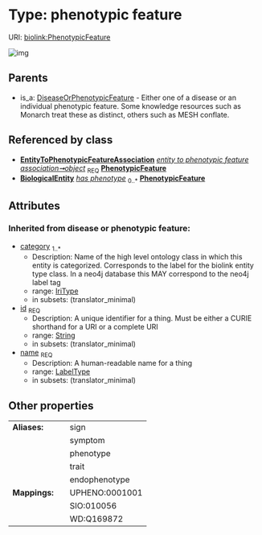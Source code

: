 
# Type: phenotypic feature




URI: [biolink:PhenotypicFeature](https://w3id.org/biolink/vocab/PhenotypicFeature)


![img](http://yuml.me/diagram/nofunky;dir:TB/class/[EntityToPhenotypicFeatureAssociation]-%20object%201..1>[PhenotypicFeature&#124;id(i):string;name(i):label_type;category(i):iri_type%20%2B],[DiseaseOrPhenotypicFeature]^-[PhenotypicFeature],[OrganismTaxon],[EntityToPhenotypicFeatureAssociation],[DiseaseOrPhenotypicFeature],[BiologicalEntity])

## Parents

 *  is_a: [DiseaseOrPhenotypicFeature](DiseaseOrPhenotypicFeature.md) - Either one of a disease or an individual phenotypic feature. Some knowledge resources such as Monarch treat these as distinct, others such as MESH conflate.

## Referenced by class

 *  **[EntityToPhenotypicFeatureAssociation](EntityToPhenotypicFeatureAssociation.md)** *[entity to phenotypic feature association➞object](entity_to_phenotypic_feature_association_object.md)*  <sub>REQ</sub>  **[PhenotypicFeature](PhenotypicFeature.md)**
 *  **[BiologicalEntity](BiologicalEntity.md)** *[has phenotype](has_phenotype.md)*  <sub>0..*</sub>  **[PhenotypicFeature](PhenotypicFeature.md)**

## Attributes


### Inherited from disease or phenotypic feature:

 * [category](category.md)  <sub>1..*</sub>
    * Description: Name of the high level ontology class in which this entity is categorized. Corresponds to the label for the biolink entity type class. In a neo4j database this MAY correspond to the neo4j label tag
    * range: [IriType](types/IriType.md)
    * in subsets: (translator_minimal)
 * [id](id.md)  <sub>REQ</sub>
    * Description: A unique identifier for a thing. Must be either a CURIE shorthand for a URI or a complete URI
    * range: [String](types/String.md)
    * in subsets: (translator_minimal)
 * [name](name.md)  <sub>REQ</sub>
    * Description: A human-readable name for a thing
    * range: [LabelType](types/LabelType.md)
    * in subsets: (translator_minimal)

## Other properties

|  |  |  |
| --- | --- | --- |
| **Aliases:** | | sign |
|  | | symptom |
|  | | phenotype |
|  | | trait |
|  | | endophenotype |
| **Mappings:** | | UPHENO:0001001 |
|  | | SIO:010056 |
|  | | WD:Q169872 |

